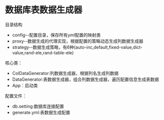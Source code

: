 # 数据库表数据生成器
目录结构
- config--配置目录，保存所有yml配置的映射类
- proxy--数据生成的代理实现，根据配置的策略动态生成列数据生成器
- strategy--数据生成策略，有6种(auto-inc,default,fixed-value,dict-value,rand-ele,rand-table-ele)

核心类：
- ColDataGenerator:列数据生成器，根据列名生成列数据
- DataGenerator:表数据生成器，组合列数据生成器，遍历配置信息生成表数据
- App：启动类

配置文件：
- db.setting:数据库连接配置
- generate.yml:表数据生成配置